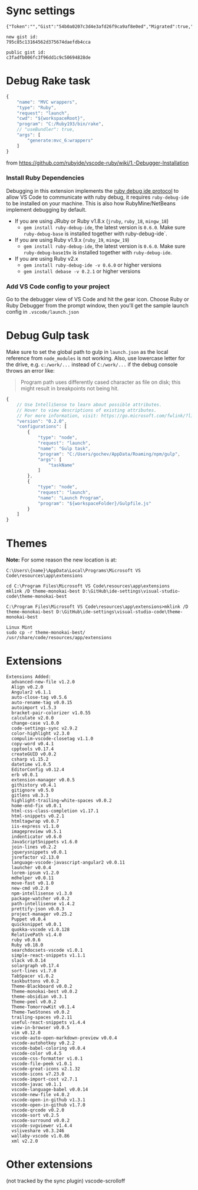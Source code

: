 # Sync settings
```
{"Token":"","Gist":"54b0a0207c3d4e3afd26f9ca9af8e0ed","Migrated":true,"ProxyIP":null,"ProxyPort":null}

new gist id:
795c85c13164562d375674daefdb4cca

public gist id:
c3fadfb006fc3f96dd1c9c50694828de
```

# Debug Rake task

```javascript
{
    "name": "MVC wrappers",
    "type": "Ruby",
    "request": "launch",
    "cwd": "${workspaceRoot}",
    "program": "C:/Ruby193/bin/rake",
    // "useBundler": true,
    "args": [
        "generate:mvc_6:wrappers"
    ]
}
```
from https://github.com/rubyide/vscode-ruby/wiki/1.-Debugger-Installation
### Install Ruby Dependencies
Debugging in this extension implements the [ruby debug ide protocol](http://debug-commons.rubyforge.org/protocol-spec.html) to allow VS Code to communicate with ruby debug, it requires `ruby-debug-ide` to be installed on your machine. This is also how RubyMine/NetBeans implement debugging by default.

- If you are using JRuby or Ruby v1.8.x (`jruby`, `ruby_18`, `mingw_18`)
  * `gem install ruby-debug-ide`, the latest version is `0.6.0`. Make sure `ruby-debug-base` is installed together with ruby-debug-ide`.
- If you are using Ruby v1.9.x (`ruby_19`, `mingw_19`)
  * `gem install ruby-debug-ide`, the latest version is `0.6.0`. Make sure `ruby-debug-base19x` is installed together with `ruby-debug-ide`.
- If you are using Ruby v2.x
  * `gem install ruby-debug-ide -v 0.6.0` or higher versions
  * `gem install debase -v 0.2.1` or higher versions

### Add VS Code config to your project
Go to the debugger view of VS Code and hit the gear icon. Choose Ruby or Ruby Debugger from the prompt window, then you'll get the sample launch config in `.vscode/launch.json`



# Debug Gulp task

Make sure to set the global path to gulp in `launch.json` as the local reference from `node_modules` is not working. Also, use lowercase letter for the drive, e.g. `c:/work/...` instead of `C:/work/...` if the debug console throws an error like:

>Program path uses differently cased character as file on disk; this might result in breakpoints not being hit.



```javascript
{
    // Use IntelliSense to learn about possible attributes.
    // Hover to view descriptions of existing attributes.
    // For more information, visit: https://go.microsoft.com/fwlink/?linkid=830387
    "version": "0.2.0",
    "configurations": [
        {
            "type": "node",
            "request": "launch",
            "name": "Gulp task",
            "program": "C:/Users/gochev/AppData/Roaming/npm/gulp",
            "args": [
                "taskName"
            ]
        },
        {
            "type": "node",
            "request": "launch",
            "name": "Launch Program",
            "program": "${workspaceFolder}/Gulpfile.js"
        }
    ]
}
```
# Themes
**Note:** For some reason the new location is at:
```
C:\Users\{name}\AppData\Local\Programs\Microsoft VS Code\resources\app\extensions
```
```
cd C:\Program Files\Microsoft VS Code\resources\app\extensions
mklink /D theme-monokai-best D:\GitHub\ide-settings\visual-studio-code\theme-monokai-best

C:\Program Files\Microsoft VS Code\resources\app\extensions>mklink /D theme-monokai-best D:\GitHub\ide-settings\visual-studio-code\theme-monokai-best

Linux Mint
sudo cp -r theme-monokai-best/ /usr/share/code/resources/app/extensions 
```

# Extensions
```
Extensions Added:
  advanced-new-file v1.2.0
  Align v0.2.0
  Angular2 v6.1.1
  auto-close-tag v0.5.6
  auto-rename-tag v0.0.15
  autoimport v1.5.3
  bracket-pair-colorizer v1.0.55
  calculate v2.0.0
  change-case v1.0.0
  code-settings-sync v2.9.2
  color-highlight v2.3.0
  compulim-vscode-closetag v1.1.0
  copy-word v0.4.1
  cpptools v0.17.4
  createGUID v0.0.2
  csharp v1.15.2
  datetime v1.0.5
  EditorConfig v0.12.4
  erb v0.0.1
  extension-manager v0.0.5
  githistory v0.4.1
  gitignore v0.5.0
  gitlens v8.3.3
  highlight-trailing-white-spaces v0.0.2
  home-end-fix v0.0.1
  html-css-class-completion v1.17.1
  html-snippets v0.2.1
  htmltagwrap v0.0.7
  iis-express v1.1.0
  imagepreview v0.5.1
  indenticator v0.6.0
  JavaScriptSnippets v1.6.0
  join-lines v0.2.2
  jquerysnippets v0.0.1
  jsrefactor v2.13.0
  language-vscode-javascript-angular2 v0.0.11
  launcher v0.0.4
  lorem-ipsum v1.2.0
  mdhelper v0.0.11
  move-fast v0.1.0
  new-cmd v0.2.0
  npm-intellisense v1.3.0
  package-watcher v0.0.2
  path-intellisense v1.4.2
  prettify-json v0.0.3
  project-manager v0.25.2
  Puppet v0.0.4
  quicksnippet v0.0.1
  quokka-vscode v1.0.128
  RelativePath v1.4.0
  ruby v0.0.6
  Ruby v0.18.0
  searchdocsets-vscode v1.0.1
  simple-react-snippets v1.1.1
  slack v0.0.14
  solargraph v0.17.4
  sort-lines v1.7.0
  TabSpacer v1.0.2
  taskbuttons v0.0.2
  Theme-Blackboard v0.0.2
  Theme-monokai-best v0.0.2
  theme-obsidian v0.3.1
  Theme-peel v0.0.2
  Theme-TomorrowKit v0.1.4
  Theme-TwoStones v0.0.2
  trailing-spaces v0.2.11
  useful-react-snippets v1.4.4
  view-in-browser v0.0.5
  vim v0.12.0
  vscode-auto-open-markdown-preview v0.0.4
  vscode-autohotkey v0.2.2
  vscode-babel-coloring v0.0.4
  vscode-color v0.4.5
  vscode-css-formatter v1.0.1
  vscode-file-peek v1.0.1
  vscode-great-icons v2.1.32
  vscode-icons v7.23.0
  vscode-import-cost v2.7.1
  vscode-javac v0.1.1
  vscode-language-babel v0.0.14
  vscode-new-file v4.0.2
  vscode-open-in-github v1.3.1
  vscode-open-in-github v1.7.0
  vscode-qrcode v0.2.0
  vscode-sort v0.2.5
  vscode-surround v0.0.2
  vscode-svgviewer v1.4.4
  vsliveshare v0.3.246
  wallaby-vscode v1.0.86
  xml v2.2.0
  ```
# Other extensions
(not tracked by the sync plugin)
vscode-scrolloff
